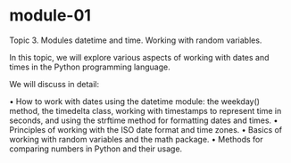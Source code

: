 # module-01
Topic 3. Modules datetime and time. Working with random variables.

In this topic, we will explore various aspects of working with dates and times in the Python programming language.

We will discuss in detail:

• How to work with dates using the datetime module: the weekday() method, the timedelta class, working with timestamps to represent time in seconds, and using the strftime method for formatting dates and times.
• Principles of working with the ISO date format and time zones.
• Basics of working with random variables and the math package.
• Methods for comparing numbers in Python and their usage.